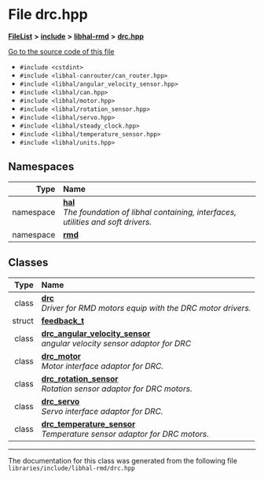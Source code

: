 

# File drc.hpp



[**FileList**](files.md) **>** [**include**](dir_cba0faac6e93618a6e2539705915bd70.md) **>** [**libhal-rmd**](dir_3a391231662e3c35ce1f8bf907d80c4f.md) **>** [**drc.hpp**](drc_8hpp.md)

[Go to the source code of this file](drc_8hpp_source.md)



* `#include <cstdint>`
* `#include <libhal-canrouter/can_router.hpp>`
* `#include <libhal/angular_velocity_sensor.hpp>`
* `#include <libhal/can.hpp>`
* `#include <libhal/motor.hpp>`
* `#include <libhal/rotation_sensor.hpp>`
* `#include <libhal/servo.hpp>`
* `#include <libhal/steady_clock.hpp>`
* `#include <libhal/temperature_sensor.hpp>`
* `#include <libhal/units.hpp>`













## Namespaces

| Type | Name |
| ---: | :--- |
| namespace | [**hal**](namespacehal.md) <br>_The foundation of libhal containing, interfaces, utilities and soft drivers._  |
| namespace | [**rmd**](namespacehal_1_1rmd.md) <br> |


## Classes

| Type | Name |
| ---: | :--- |
| class | [**drc**](classhal_1_1rmd_1_1drc.md) <br>_Driver for RMD motors equip with the DRC motor drivers._  |
| struct | [**feedback\_t**](structhal_1_1rmd_1_1drc_1_1feedback__t.md) <br> |
| class | [**drc\_angular\_velocity\_sensor**](classhal_1_1rmd_1_1drc__angular__velocity__sensor.md) <br>_angular velocity sensor adaptor for DRC_  |
| class | [**drc\_motor**](classhal_1_1rmd_1_1drc__motor.md) <br>_Motor interface adaptor for DRC._  |
| class | [**drc\_rotation\_sensor**](classhal_1_1rmd_1_1drc__rotation__sensor.md) <br>_Rotation sensor adaptor for DRC motors._  |
| class | [**drc\_servo**](classhal_1_1rmd_1_1drc__servo.md) <br>_Servo interface adaptor for DRC._  |
| class | [**drc\_temperature\_sensor**](classhal_1_1rmd_1_1drc__temperature__sensor.md) <br>_Temperature sensor adaptor for DRC motors._  |



















































------------------------------
The documentation for this class was generated from the following file `libraries/include/libhal-rmd/drc.hpp`

